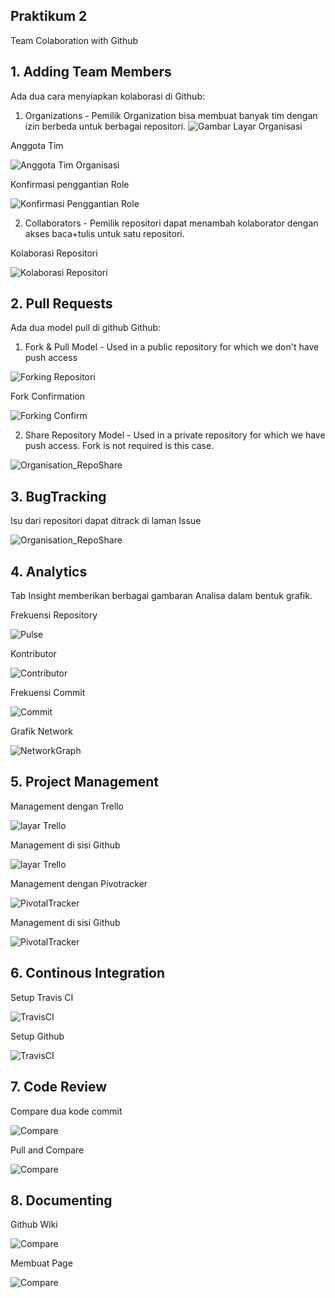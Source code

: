 ## Praktikum 2
Team Colaboration with Github

## 1. Adding Team Members
Ada dua cara menyiapkan kolaborasi di Github:

1. Organizations - Pemilik Organization bisa membuat banyak tim dengan izin berbeda untuk berbagai repositori.
![Gambar Layar Organisasi](https://github.com/Hilman27/picutreRepo/blob/master/Media1/1_Orgnasization1.PNG?raw=true)

Anggota Tim

![Anggota Tim Organisasi](https://github.com/Hilman27/picutreRepo/blob/master/Media1/2_Orgnasization2.PNG?raw=true)

Konfirmasi penggantian Role

![Konfirmasi Penggantian Role](https://github.com/Hilman27/picutreRepo/blob/master/Media1/3_Orgnasization3.PNG?raw=true)


2. Collaborators - Pemilik repositori dapat menambah kolaborator dengan akses baca+tulis untuk satu repositori. 

Kolaborasi Repositori

![Kolaborasi Repositori](https://github.com/Hilman27/picutreRepo/blob/master/Media1/4_Colab1.PNG?raw=true)


## 2. Pull Requests
Ada dua model pull di github Github:

1. Fork & Pull Model - Used in a public repository for which we don't have push access

![Forking Repositori](https://github.com/Hilman27/picutreRepo/blob/master/Media1/6_AfterFork.PNG?raw=true)

Fork Confirmation

![Forking Confirm](https://github.com/Hilman27/picutreRepo/blob/master/Media1/5_ForkExample.PNG?raw=true)


2. Share Repository Model - Used in a private repository for which we have push access. Fork is not required is this case.

![Organisation_RepoShare](https://github.com/Hilman27/picutreRepo/blob/master/Media1/6_1_OrganisationRepoShare.PNG?raw=true)


## 3. BugTracking

Isu dari repositori dapat ditrack di laman Issue

![Organisation_RepoShare](https://github.com/Hilman27/picutreRepo/blob/master/Media1/7_BugTrackers.PNG?raw=true)

## 4. Analytics
Tab Insight memberikan berbagai gambaran Analisa dalam bentuk grafik.

Frekuensi Repository

![Pulse](https://github.com/Hilman27/picutreRepo/blob/master/Media1/8_Analytics.PNG?raw=true)

Kontributor

![Contributor](https://github.com/Hilman27/picutreRepo/blob/master/Media1/9_Analytics.PNG?raw=true)

Frekuensi Commit

![Commit](https://github.com/Hilman27/picutreRepo/blob/master/Media1/10_Analytics.PNG?raw=true)

Grafik Network

![NetworkGraph](https://github.com/Hilman27/picutreRepo/blob/master/Media1/11_Analytics.PNG?raw=true)

## 5. Project Management
Management dengan Trello

![layar Trello](https://github.com/Hilman27/picutreRepo/blob/master/Media1/19_GithubTrello.PNG?raw=true)

Management di sisi Github

![layar Trello](https://github.com/Hilman27/picutreRepo/blob/master/Media1/20_GithubTrello.PNG?raw=true)

Management dengan Pivotracker

![PivotalTracker](https://github.com/Hilman27/picutreRepo/blob/master/Media1/21_PivotalTracker.PNG?raw=true)

Management di sisi Github

![PivotalTracker](https://github.com/Hilman27/picutreRepo/blob/master/Media1/22_PivotalTracker?raw=true)

## 6. Continous Integration
Setup Travis CI

![TravisCI](https://github.com/Hilman27/picutreRepo/blob/master/Media1/18_TravisCI.PNG?raw=true)

Setup Github

![TravisCI](https://github.com/Hilman27/picutreRepo/blob/master/Media1/17_TravisCI.PNG?raw=true)

## 7. Code Review
Compare dua kode commit

![Compare](https://github.com/Hilman27/picutreRepo/blob/master/Media1/15_Compare.PNG?raw=true)

Pull and Compare

![Compare](https://github.com/Hilman27/picutreRepo/blob/master/Media1/16_Compare.PNG?raw=true)

## 8. Documenting
Github Wiki

![Compare](https://github.com/Hilman27/picutreRepo/blob/master/Media1/14_Documenting2.PNG?raw=true)

Membuat Page

![Compare](https://github.com/Hilman27/picutreRepo/blob/master/Media1/13_Documenting1.PNG?raw=true)